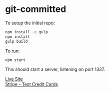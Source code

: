 # git-committed

To setup the initial repo:
```bash
npm install -g gulp
npm install
gulp build
```

To run:
```bash
npm start
```

This should start a server, listening on port 1337.

[Live Site](https://stackstore.pandoracomputing.com/ "Live Site") <br>
[Stripe - Test Credit Cards](https://stripe.com/docs/testing#cards "Stripe - Test Credit Cards")

